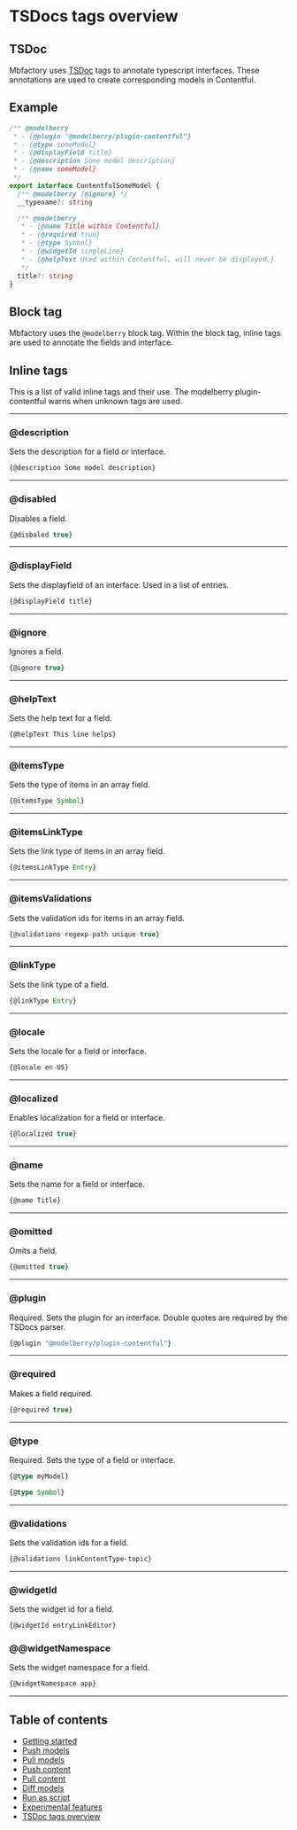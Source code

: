 # TSDocs tags overview

## TSDoc

Mbfactory uses [TSDoc](https://github.com/microsoft/tsdoc) tags to annotate
typescript interfaces. These annotations are used to create corresponding models
in Contentful.

## Example

```ts
/** @modelberry
 * - {@plugin "@modelberry/plugin-contentful"}
 * - {@type someModel}
 * - {@displayField title}
 * - {@description Some model description}
 * - {@name someModel}
 */
export interface ContentfulSomeModel {
  /** @modelberry {@ignore} */
  __typename?: string

  /** @modelberry
   * - {@name Title within Contentful}
   * - {@required true}
   * - {@type Symbol}
   * - {@widgetId singleLine}
   * - {@helpText Used within Contentful, will never be displayed.}
   */
  title?: string
}
```

## Block tag

Mbfactory uses the `@modelberry` block tag. Within the block tag, inline tags
are used to annotate the fields and interface.

## Inline tags

This is a list of valid inline tags and their use. The modelberry
plugin-contentful warns when unknown tags are used.

---

### @description

Sets the description for a field or interface.

```ts
{@description Some model description}
```

---

### @disabled

Disables a field.

```ts
{@disbaled true}
```

---

### @displayField

Sets the displayfield of an interface. Used in a list of entries.

```ts
{@displayField title}
```

---

### @ignore

Ignores a field.

```ts
{@ignore true}
```

---

### @helpText

Sets the help text for a field.

```ts
{@helpText This line helps}
```

---

### @itemsType

Sets the type of items in an array field.

```ts
{@itemsType Symbol}
```

---

### @itemsLinkType

Sets the link type of items in an array field.

```ts
{@itemsLinkType Entry}
```

---

### @itemsValidations

Sets the validation ids for items in an array field.

```ts
{@validations regexp-path unique-true}
```

---

### @linkType

Sets the link type of a field.

```ts
{@linkType Entry}
```

---

### @locale

Sets the locale for a field or interface.

```ts
{@locale en-US}
```

---

### @localized

Enables localization for a field or interface.

```ts
{@localized true}
```

---

### @name

Sets the name for a field or interface.

```ts
{@name Title}
```

---

### @omitted

Omits a field.

```ts
{@omitted true}
```

---

### @plugin

Required. Sets the plugin for an interface. Double quotes are required by the
TSDocs parser.

```ts
{@plugin "@modelberry/plugin-contentful"}
```

---

### @required

Makes a field required.

```ts
{@required true}
```

---

### @type

Required. Sets the type of a field or interface.

```ts
{@type myModel}
```

```ts
{@type Symbol}
```

---

### @validations

Sets the validation ids for a field.

```ts
{@validations linkContentType-topic}
```

---

### @widgetId

Sets the widget id for a field.

```ts
{@widgetId entryLinkEditor}
```

### @@widgetNamespace

Sets the widget namespace for a field.

```ts
{@widgetNamespace app}
```

---

## Table of contents

- [Getting started](./getting-started.md)
- [Push models](./push-models.md)
- [Pull models](./pull-models.md)
- [Push content](./push-content.md)
- [Pull content](./pull-content.md)
- [Diff models](./diff-models.md)
- [Run as script](./run-as-script.md)
- [Experimental features](./experimental-features.md)
- [TSDoc tags overview](./tsdocs-tags-overview.md)
